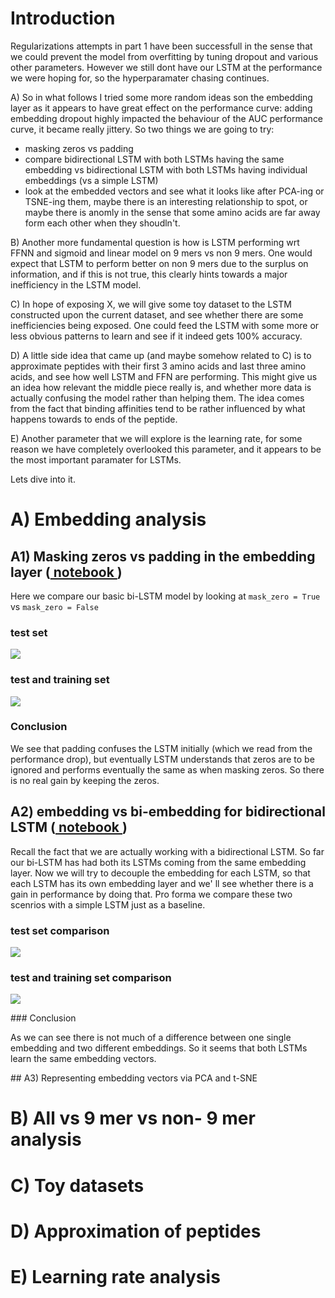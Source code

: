 # Introduction

Regularizations attempts in part 1 have been successfull in the sense that we could prevent the model from overfitting by tuning dropout and various other parameters. 
However we still dont have our LSTM at the performance we were hoping for, so the hyperparamater chasing continues.

A) So in what follows I tried some more random ideas son the embedding layer as it appears to have great effect on the performance curve: adding embedding dropout highly impacted the behaviour of the AUC performance curve, it became really jittery. So two things we are going to try:
* masking zeros vs padding 
* compare bidirectional LSTM with both LSTMs having the same embedding vs bidirectional LSTM with both LSTMs having individual embeddings (vs a simple LSTM)
* look at the embedded vectors and see what it looks like after PCA-ing or TSNE-ing them, maybe there is an interesting relationship to spot, or maybe there is anomly in the sense that some amino acids are far away form each other when they shoudln't. 


B) Another more fundamental question is how is LSTM performing wrt FFNN and sigmoid and linear model on 9 mers vs non 9 mers. One would expect that LSTM to perform better on non 9 mers due to the surplus on information, and if this is not true, this clearly hints towards a major inefficiency in the LSTM model. 

C) In hope of exposing X, we will give some toy dataset to the LSTM constructed upon the current dataset, and see whether there are some inefficiencies being exposed. One could feed the LSTM with some more or less obvious patterns to learn and see if it indeed gets 100% accuracy. 

D) A little side idea that came up (and maybe somehow related to C) is to approximate peptides with their first 3 amino acids and last three amino acids, and see how well LSTM and FFN are performing. This might give us an idea how relevant the middle piece really is, and whether more data is actually confusing the model rather than helping them. The idea comes from the fact that binding affinities tend to be rather influenced by what happens towards to ends of the peptide.

E) Another parameter that we will explore is the learning rate, for some reason we have completely overlooked this parameter, and it appears to be the most important paramater for LSTMs. 

Lets dive into it. 

# A) Embedding analysis

## A1) Masking zeros vs padding in the embedding layer ([ notebook ](https://github.com/giancarlok/mhc_experiments/blob/master/LSTM%20mask%20zeros%20vs%20explicit%20padding.ipynb))

Here we compare our basic bi-LSTM model by looking at `mask_zero = True` vs `mask_zero = False`

### test set 

![](https://raw.githubusercontent.com/giancarlok/mhc_experiments/master/test_mask_zero_vs_padding.png)

### test and training set

![](https://raw.githubusercontent.com/giancarlok/mhc_experiments/master/training_est_mask_zero_vs_padding.png)

### Conclusion 

We see that padding confuses the LSTM initially (which we read from the performance drop), but eventually LSTM understands that zeros are to be ignored and performs eventually the same as when masking zeros. So there is no real gain by keeping the zeros.

## A2) embedding vs bi-embedding for bidirectional LSTM ([ notebook ](https://github.com/giancarlok/mhc_experiments/blob/master/LSTM%20vs%20biLSTM%20vs%20bi_embedded_LSTM.ipynb))

Recall the fact that we are actually working with a bidirectional LSTM. So far our bi-LSTM has had both its LSTMs coming from the same embedding layer. Now we will try to decouple the embedding for each LSTM, so that each LSTM has its own embedding layer and we' ll see whether there is a gain in performance by doing that. Pro forma we compare these two scenrios with a simple LSTM just as a baseline. 

### test set comparison
![](https://raw.githubusercontent.com/giancarlok/mhc_experiments/master/test_embedding_vs_biembedding%20.png)


### test and training set comparison
![](https://raw.githubusercontent.com/giancarlok/mhc_experiments/master/training_test_embedding_vs_biembedding.png)

### Conclusion 

As we can see there is not much of a difference between one single embedding and two different embeddings. So it seems that both LSTMs learn the same embedding vectors.

## A3) Representing embedding vectors via PCA and t-SNE

# B) All vs 9 mer vs non- 9 mer analysis

# C) Toy datasets

# D) Approximation of peptides 

# E) Learning rate analysis 
